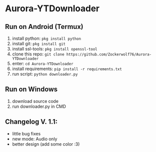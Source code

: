 # Aurora-YTDownloader



## Run on Android (Termux)

1. install python: ```pkg install python```
2. install git: ```pkg install git```
3. install ssl-tools: ```pkg install openssl-tool```
4. clone this repo: ```git clone https://github.com/Zockerwolf76/Aurora-YTDownloader```
5. enter: ```cd Aurora-YTDownloader``` 
6. install requirements: ```pip install -r requirements.txt```
7. run script: ```python downloader.py```

## Run on Windows

1. download source code
2. run downloader.py in CMD


## Changelog V. 1.1:

- little bug fixes
- new mode: Audio only
- better design (add some color :3)
